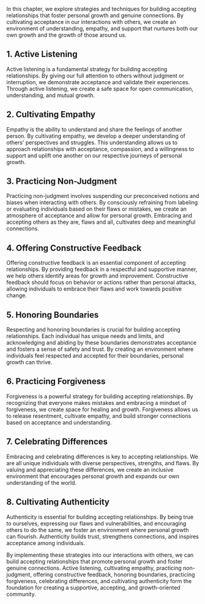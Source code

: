 
In this chapter, we explore strategies and techniques for building accepting relationships that foster personal growth and genuine connections. By cultivating acceptance in our interactions with others, we create an environment of understanding, empathy, and support that nurtures both our own growth and the growth of those around us.

**1. Active Listening**
-----------------------

Active listening is a fundamental strategy for building accepting relationships. By giving our full attention to others without judgment or interruption, we demonstrate acceptance and validate their experiences. Through active listening, we create a safe space for open communication, understanding, and mutual growth.

**2. Cultivating Empathy**
--------------------------

Empathy is the ability to understand and share the feelings of another person. By cultivating empathy, we develop a deeper understanding of others' perspectives and struggles. This understanding allows us to approach relationships with acceptance, compassion, and a willingness to support and uplift one another on our respective journeys of personal growth.

**3. Practicing Non-Judgment**
------------------------------

Practicing non-judgment involves suspending our preconceived notions and biases when interacting with others. By consciously refraining from labeling or evaluating individuals based on their flaws or mistakes, we create an atmosphere of acceptance and allow for personal growth. Embracing and accepting others as they are, flaws and all, cultivates deep and meaningful connections.

**4. Offering Constructive Feedback**
-------------------------------------

Offering constructive feedback is an essential component of accepting relationships. By providing feedback in a respectful and supportive manner, we help others identify areas for growth and improvement. Constructive feedback should focus on behavior or actions rather than personal attacks, allowing individuals to embrace their flaws and work towards positive change.

**5. Honoring Boundaries**
--------------------------

Respecting and honoring boundaries is crucial for building accepting relationships. Each individual has unique needs and limits, and acknowledging and abiding by these boundaries demonstrates acceptance and fosters a sense of safety and trust. By creating an environment where individuals feel respected and accepted for their boundaries, personal growth can thrive.

**6. Practicing Forgiveness**
-----------------------------

Forgiveness is a powerful strategy for building accepting relationships. By recognizing that everyone makes mistakes and embracing a mindset of forgiveness, we create space for healing and growth. Forgiveness allows us to release resentment, cultivate empathy, and build stronger connections based on acceptance and understanding.

**7. Celebrating Differences**
------------------------------

Embracing and celebrating differences is key to accepting relationships. We are all unique individuals with diverse perspectives, strengths, and flaws. By valuing and appreciating these differences, we create an inclusive environment that encourages personal growth and expands our own understanding of the world.

**8. Cultivating Authenticity**
-------------------------------

Authenticity is essential for building accepting relationships. By being true to ourselves, expressing our flaws and vulnerabilities, and encouraging others to do the same, we foster an environment where personal growth can flourish. Authenticity builds trust, strengthens connections, and inspires acceptance among individuals.

By implementing these strategies into our interactions with others, we can build accepting relationships that promote personal growth and foster genuine connections. Active listening, cultivating empathy, practicing non-judgment, offering constructive feedback, honoring boundaries, practicing forgiveness, celebrating differences, and cultivating authenticity form the foundation for creating a supportive, accepting, and growth-oriented community.

